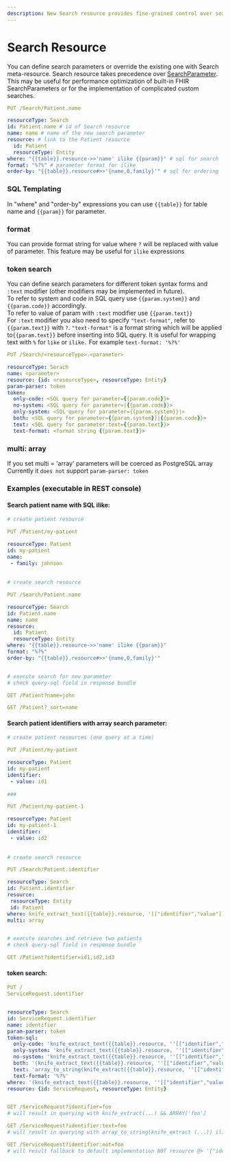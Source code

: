 ```yaml
---
description: New Search resource provides fine-grained control over search parameters
---
```


# Search Resource

You can define search parameters or override the existing one with Search meta-resource. Search resource takes precedence over [SearchParameter](searchparameter.md). This may be useful for performance optimization of built-in FHIR SearchParameters or for the implementation of complicated custom searches.

```yaml
PUT /Search/Patient.name

resourceType: Search
id: Patient.name # id of Search resource
name: name # name of the new search parameter
resource: # link to the Patient resource
  id: Patient
  resourceType: Entity
where: "{{table}}.resource->>'name' ilike {{param}}" # sql for search
format: "%?%" # parameter format for ilike 
order-by: "{{table}}.resource#>>'{name,0,family}'" # sql for ordering
```

### SQL Templating

In "where" and "order-by" expressions you can use `{{table}}` for table name and `{{param}}` for  parameter.

### format

You can provide format string for value where `?` will be replaced with value of parameter. This feature may be useful for `ilike` expressions 

### **token search**

You can define search parameters for different token syntax forms and `:text` modifier \(other modifiers may be implemented in future\).   
To refer to system and code in SQL query use `{{param.system}}` and `{{param.code}}` accordingly.  
To refer to value of param with `:text` modifier use `{{param.text}}`   
For `:text` modifier you also need to specify `"text-format"`, refer to `{{param.text}}` with `?`. `"text-format"` is a format string which will be applied to`{{param.text}}`  before inserting into SQL query. It is useful for wrapping text with `%` for `like` or `ilike.` For example `text-format: '%?%'`

```yaml
PUT /Search/<resourceType>.<parameter>

resourceType: Serach
name: <parameter>
resource: {id: <resourceType>, resourceType: Entity}
param-parser: token
token:
  only-code: <SQL query for parameter={{param.code}}>
  no-system: <SQL query for parameter=|{{param.code}}>
  only-system: <SQL query for parameter={{param.system}}|>
  both: <SQL query for parameter={{param.system}}|{{param.code}}>
  text: <SQL query for parameter:text={{param.text}}>
  text-format: <format string {{param.text}}>
```

### multi: array

If you set multi = 'array' parameters will be coerced as PostgreSQL array  
Currently it `does not` support `param-parser: token`

### Examples \(executable in REST console\)

#### Search patient name with SQL ilike:

```yaml
# create patient resource

PUT /Patient/my-patient

resourceType: Patient
id: my-patient
name:
 - family: johnson
 
 
# create search resource

PUT /Search/Patient.name

resourceType: Search
id: Patient.name 
name: name 
resource: 
  id: Patient
  resourceType: Entity
where: "{{table}}.resource->>'name' ilike {{param}}" 
format: "%?%" 
order-by: "{{table}}.resource#>>'{name,0,family}'" 


# execute search for new parameter
# check query-sql field in response bundle

GET /Patient?name=john

GET /Patient?_sort=name
```

#### Search patient identifiers with array search parameter:

```yaml
# create patient resources (one query at a time)

PUT /Patient/my-patient

resourceType: Patient
id: my-patient
identifier:
 - value: id1
 
###

PUT /Patient/my-patient-1

resourceType: Patient
id: my-patient-1
identifier:
 - value: id2
 
 
# create search resource 

PUT /Search/Patient.identifier

resourceType: Search
id: Patient.identifier 
resource: 
 resourceType: Entity
 id: Patient
where: knife_extract_text({{table}}.resource, '[["identifier","value"]]') && {{param}}
multi: array


# execute searches and retrieve two patients
# check query-sql field in response bundle

GET /Patient?identifier=id1,id2,id3
```

#### token search:

```yaml
PUT /
ServiceRequest.identifier


resourceType: Search
id: ServiceRequest.identifier
name: identifier
param-parser: token
token-sql:
  only-code: 'knife_extract_text({{table}}.resource, ''[["identifier","value"]]'') && ARRAY[{{param.code}}]'
  only-system: 'knife_extract_text({{table}}.resource, ''[["identifier",  "system"]]'') && ARRAY[{{param.system}}]'
  no-system: 'knife_extract_text({{table}}.resource, ''[["identifier","value"]]'') && ARRAY[{{param.code}}]'
  both: '(knife_extract_text({{table}}.resource, ''[["identifier","value"]]'') && ARRAY[{{param.code}}]) AND ({{table}}.resource->''identifier'' @> jsonb_build_array(jsonb_build_object(''system'', {{param.system}}::text, ''value'', {{param.code}}::text)))'
  text: 'array_to_string(knife_extract({{table}}.resource, ''[["identifier"]]''), '''') ilike {{param.text}}'
  text-format: '%?%'
where: '(knife_extract_text({{table}}.resource, ''[["identifier","value"]]'') && ARRAY[{{param.code}}]) AND ({{table}}.resource->''identifier'' @> jsonb_build_array(jsonb_build_object(''system'', {{param.system}}::text, ''value'', {{param.code}}::text)))'
resource: {id: ServiceRequest, resourceType: Entity}


GET /ServiceRequest?identifier=foo
# will result in querying with knife_extract(...) && ARRAY['foo']

GET /ServiceRequest?identifier:text=foo
# will result in querying with array_to_string(knife_extract (...)) ilike '%foo%'

GET /ServiceRequest?identifier:not=foo
# will result fallback to default implementation NOT resource @> '{"identifier": [{"value": "foo"}]}'
```

